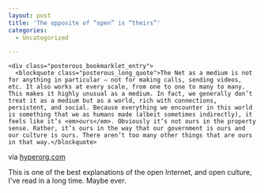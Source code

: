```yaml
---
layout: post
title: 'The opposite of “open” is “theirs”'
categories:
  - Uncategorized

---
```



    <div class="posterous_bookmarklet_entry">
      <blockquote class="posterous_long_quote">The Net as a medium is not for anything in particular — not for making calls, sending videos, etc. It also works at every scale, from one to one to many to many. This makes it highly unusual as a medium. In fact, we generally don’t treat it as a medium but as a world, rich with connections, persistent, and social. Because everything we encounter in this world is something that we as humans made (albeit sometimes indirectly), it feels like it’s <em>ours</em>. Obviously it’s not ours in the property sense. Rather, it’s ours in the way that our government is ours and our culture is ours. There aren’t too many other things that are ours in that way.</blockquote>

<div class="posterous_quote_citation">via <a href="http://www.hyperorg.com/blogger/2010/01/14/the-opposite-of-open-is-theirs/">hyperorg.com</a></div>
    <p>This is one of the best explanations of the open Internet, and open culture, I've read in a long time. Maybe ever.</p></div>
  

